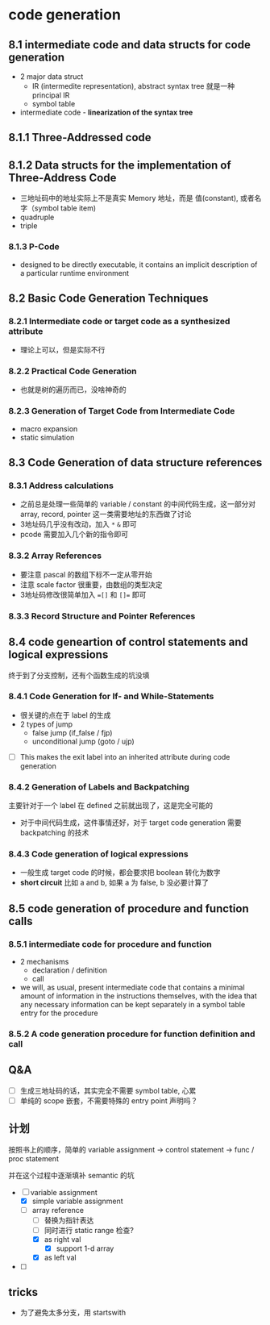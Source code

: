 # code generation

## 8.1 intermediate code and data structs for code generation

- 2 major data struct
    - IR (intermedite representation), abstract syntax tree 就是一种 principal IR
    - symbol table
- intermediate code - __linearization of the syntax tree__

## 8.1.1 Three-Addressed code

## 8.1.2 Data structs for the implementation of Three-Address Code

- 三地址码中的地址实际上不是真实 Memory 地址，而是 值(constant), 或者名字（symbol table item)
- quadruple
- triple

### 8.1.3 P-Code

- designed to be directly executable, it contains an implicit description of a particular runtime environment

## 8.2 Basic Code Generation Techniques

### 8.2.1 Intermediate code or target code as a synthesized attribute

- 理论上可以，但是实际不行

### 8.2.2 Practical Code Generation

- 也就是树的遍历而已，没啥神奇的

### 8.2.3 Generation of Target Code from Intermediate Code

- macro expansion
- static simulation

## 8.3 Code Generation of data structure references

### 8.3.1 Address calculations

- 之前总是处理一些简单的 variable / constant 的中间代码生成，这一部分对 array, record, pointer 这一类需要地址的东西做了讨论
- 3地址码几乎没有改动，加入 `*` `&` 即可
- pcode 需要加入几个新的指令即可

### 8.3.2 Array References

- 要注意 pascal 的数组下标不一定从零开始
- 注意 scale factor 很重要，由数组的类型决定
- 3地址码修改很简单加入 `=[]` 和 `[]=` 即可

### 8.3.3 Record Structure and Pointer References

## 8.4 code geneartion of control statements and logical expressions

终于到了分支控制，还有个函数生成的坑没填

### 8.4.1 Code Generation for If- and While-Statements

- 很关键的点在于 label 的生成
- 2 types of jump
    - false jump (if_false / fjp)
    - unconditional jump  (goto / ujp) 
- [ ] This makes the exit label into an inherited attribute during code generation

### 8.4.2 Generation of Labels and Backpatching

主要针对于一个 label 在 defined 之前就出现了，这是完全可能的

- 对于中间代码生成，这件事情还好，对于 target code generation 需要 backpatching 的技术

### 8.4.3 Code generation of logical expressions

- 一般生成 target code 的时候，都会要求把 boolean 转化为数字
- __short circuit__ 比如 a and b, 如果 a 为 false, b 没必要计算了

## 8.5 code generation of procedure and function calls

### 8.5.1 intermediate code for procedure and function

- 2 mechanisms
    - declaration / definition
    - call
- we will, as usual, present intermediate code that contains a minimal amount of information in the instructions themselves,
  with the idea that any necessary information can be kept separately in a symbol table entry for the procedure

### 8.5.2 A code generation procedure for function definition and call



## Q&A

- [ ] 生成三地址码的话，其实完全不需要 symbol table, 心累
- [ ] 单纯的 scope 嵌套，不需要特殊的 entry point 声明吗？

## 计划

按照书上的顺序，简单的 variable assignment -> control statement -> func / proc statement

并在这个过程中逐渐填补 semantic 的坑

- [ ] variable assignment
    - [x] simple variable assignment
    - [ ] array reference
        - [ ] 替换为指针表达
        - [ ] 同时进行 static range 检查?
        - [x] as right val
            - [x] support 1-d array
        - [x] as left val
- [ ]  

## tricks

- 为了避免太多分支，用 startswith 
